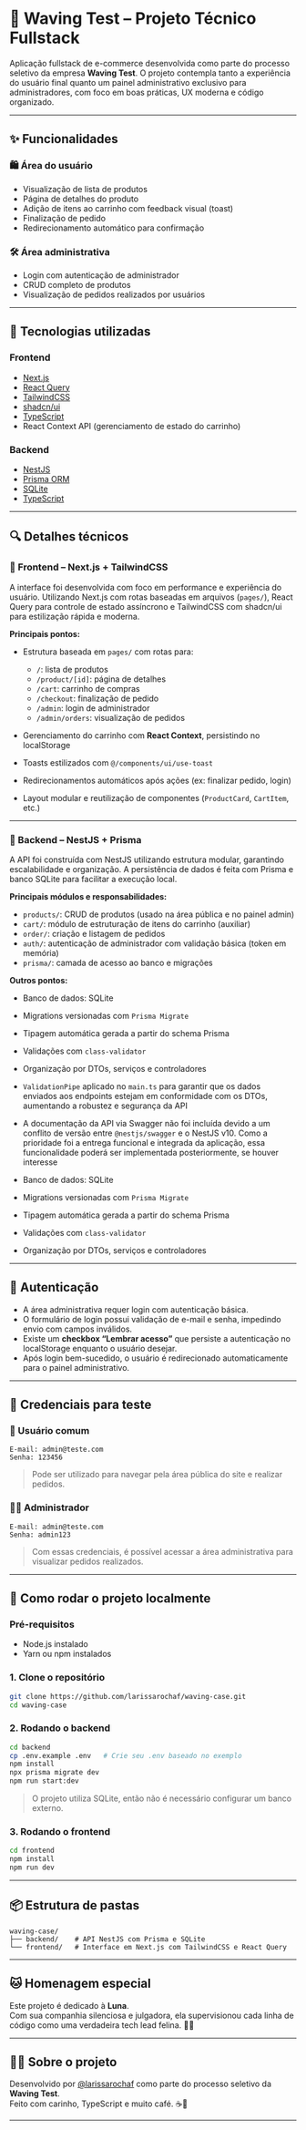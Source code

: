 
# 🛒 Waving Test – Projeto Técnico Fullstack

Aplicação fullstack de e-commerce desenvolvida como parte do processo seletivo da empresa **Waving Test**. O projeto contempla tanto a experiência do usuário final quanto um painel administrativo exclusivo para administradores, com foco em boas práticas, UX moderna e código organizado.

---

## ✨ Funcionalidades

### 🛍️ Área do usuário
- Visualização de lista de produtos
- Página de detalhes do produto
- Adição de itens ao carrinho com feedback visual (toast)
- Finalização de pedido
- Redirecionamento automático para confirmação

### 🛠️ Área administrativa
- Login com autenticação de administrador
- CRUD completo de produtos
- Visualização de pedidos realizados por usuários

---

## 🧠 Tecnologias utilizadas

### Frontend
- [Next.js](https://nextjs.org/)
- [React Query](https://tanstack.com/query/latest)
- [TailwindCSS](https://tailwindcss.com/)
- [shadcn/ui](https://ui.shadcn.com/)
- [TypeScript](https://www.typescriptlang.org/)
- React Context API (gerenciamento de estado do carrinho)

### Backend
- [NestJS](https://nestjs.com/)
- [Prisma ORM](https://www.prisma.io/)
- [SQLite](https://www.sqlite.org/)
- [TypeScript](https://www.typescriptlang.org/)

---

## 🔍 Detalhes técnicos

### 📱 Frontend – Next.js + TailwindCSS

A interface foi desenvolvida com foco em performance e experiência do usuário. Utilizando Next.js com rotas baseadas em arquivos (`pages/`), React Query para controle de estado assíncrono e TailwindCSS com shadcn/ui para estilização rápida e moderna.

**Principais pontos:**

- Estrutura baseada em `pages/` com rotas para:
  - `/`: lista de produtos
  - `/product/[id]`: página de detalhes
  - `/cart`: carrinho de compras
  - `/checkout`: finalização de pedido
  - `/admin`: login de administrador
  - `/admin/orders`: visualização de pedidos

- Gerenciamento do carrinho com **React Context**, persistindo no localStorage
- Toasts estilizados com `@/components/ui/use-toast`
- Redirecionamentos automáticos após ações (ex: finalizar pedido, login)
- Layout modular e reutilização de componentes (`ProductCard`, `CartItem`, etc.)

---

### 🔧 Backend – NestJS + Prisma

A API foi construída com NestJS utilizando estrutura modular, garantindo escalabilidade e organização. A persistência de dados é feita com Prisma e banco SQLite para facilitar a execução local.

**Principais módulos e responsabilidades:**

- `products/`: CRUD de produtos (usado na área pública e no painel admin)
- `cart/`: módulo de estruturação de itens do carrinho (auxiliar)
- `order/`: criação e listagem de pedidos
- `auth/`: autenticação de administrador com validação básica (token em memória)
- `prisma/`: camada de acesso ao banco e migrações

**Outros pontos:**

- Banco de dados: SQLite
- Migrations versionadas com `Prisma Migrate`
- Tipagem automática gerada a partir do schema Prisma
- Validações com `class-validator`
- Organização por DTOs, serviços e controladores
- `ValidationPipe` aplicado no `main.ts` para garantir que os dados enviados aos endpoints estejam em conformidade com os DTOs, aumentando a robustez e segurança da API
- A documentação da API via Swagger não foi incluída devido a um conflito de versão entre `@nestjs/swagger` e o NestJS v10. Como a prioridade foi a entrega funcional e integrada da aplicação, essa funcionalidade poderá ser implementada posteriormente, se houver interesse

- Banco de dados: SQLite
- Migrations versionadas com `Prisma Migrate`
- Tipagem automática gerada a partir do schema Prisma
- Validações com `class-validator`
- Organização por DTOs, serviços e controladores

---

## 🔐 Autenticação

- A área administrativa requer login com autenticação básica.
- O formulário de login possui validação de e-mail e senha, impedindo envio com campos inválidos.
- Existe um **checkbox “Lembrar acesso”** que persiste a autenticação no localStorage enquanto o usuário desejar.
- Após login bem-sucedido, o usuário é redirecionado automaticamente para o painel administrativo.

---

## 👥 Credenciais para teste

### 👤 Usuário comum

```
E-mail: admin@teste.com
Senha: 123456
```

> Pode ser utilizado para navegar pela área pública do site e realizar pedidos.

### 👩‍💼 Administrador

```
E-mail: admin@teste.com
Senha: admin123
```

> Com essas credenciais, é possível acessar a área administrativa para visualizar pedidos realizados.

---

## 🚀 Como rodar o projeto localmente

### Pré-requisitos
- Node.js instalado
- Yarn ou npm instalados

### 1. Clone o repositório

```bash
git clone https://github.com/larissarochaf/waving-case.git
cd waving-case
```

### 2. Rodando o backend

```bash
cd backend
cp .env.example .env   # Crie seu .env baseado no exemplo
npm install
npx prisma migrate dev
npm run start:dev
```

> O projeto utiliza SQLite, então não é necessário configurar um banco externo.

### 3. Rodando o frontend

```bash
cd frontend
npm install
npm run dev
```

---

## 📦 Estrutura de pastas

```
waving-case/
├── backend/    # API NestJS com Prisma e SQLite
└── frontend/   # Interface em Next.js com TailwindCSS e React Query
```

---

## 🐱 Homenagem especial

Este projeto é dedicado à **Luna**.  
Com sua companhia silenciosa e julgadora, ela supervisionou cada linha de código como uma verdadeira tech lead felina. 👑🐾

---

## 👩‍💻 Sobre o projeto

Desenvolvido por [@larissarochaf](https://github.com/larissarochaf) como parte do processo seletivo da **Waving Test**.  
Feito com carinho, TypeScript e muito café. ☕💙

---
